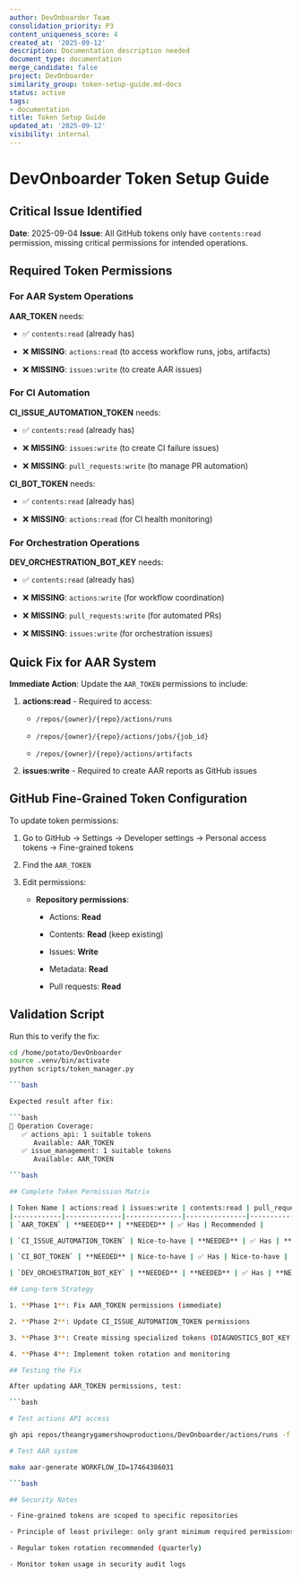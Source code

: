 ```yaml
---
author: DevOnboarder Team
consolidation_priority: P3
content_uniqueness_score: 4
created_at: '2025-09-12'
description: Documentation description needed
document_type: documentation
merge_candidate: false
project: DevOnboarder
similarity_group: token-setup-guide.md-docs
status: active
tags:
- documentation
title: Token Setup Guide
updated_at: '2025-09-12'
visibility: internal
---
```


# DevOnboarder Token Setup Guide

## Critical Issue Identified

**Date**: 2025-09-04
**Issue**: All GitHub tokens only have `contents:read` permission, missing critical permissions for intended operations.

## Required Token Permissions

### For AAR System Operations

**AAR_TOKEN** needs:

- ✅ `contents:read` (already has)

- ❌ **MISSING**: `actions:read` (to access workflow runs, jobs, artifacts)

- ❌ **MISSING**: `issues:write` (to create AAR issues)

### For CI Automation

**CI_ISSUE_AUTOMATION_TOKEN** needs:

- ✅ `contents:read` (already has)

- ❌ **MISSING**: `issues:write` (to create CI failure issues)

- ❌ **MISSING**: `pull_requests:write` (to manage PR automation)

**CI_BOT_TOKEN** needs:

- ✅ `contents:read` (already has)

- ❌ **MISSING**: `actions:read` (for CI health monitoring)

### For Orchestration Operations

**DEV_ORCHESTRATION_BOT_KEY** needs:

- ✅ `contents:read` (already has)

- ❌ **MISSING**: `actions:write` (for workflow coordination)

- ❌ **MISSING**: `pull_requests:write` (for automated PRs)

- ❌ **MISSING**: `issues:write` (for orchestration issues)

## Quick Fix for AAR System

**Immediate Action**: Update the `AAR_TOKEN` permissions to include:

1. **actions:read** - Required to access:

   - `/repos/{owner}/{repo}/actions/runs`

   - `/repos/{owner}/{repo}/actions/jobs/{job_id}`

   - `/repos/{owner}/{repo}/actions/artifacts`

2. **issues:write** - Required to create AAR reports as GitHub issues

## GitHub Fine-Grained Token Configuration

To update token permissions:

1. Go to GitHub → Settings → Developer settings → Personal access tokens → Fine-grained tokens

2. Find the `AAR_TOKEN`

3. Edit permissions:

   - **Repository permissions**:

     - Actions: **Read**

     - Contents: **Read** (keep existing)

     - Issues: **Write**

     - Metadata: **Read**

     - Pull requests: **Read**

## Validation Script

Run this to verify the fix:

```bash
cd /home/potato/DevOnboarder
source .venv/bin/activate
python scripts/token_manager.py

```bash

Expected result after fix:

```bash
🎯 Operation Coverage:
   ✅ actions_api: 1 suitable tokens
      Available: AAR_TOKEN
   ✅ issue_management: 1 suitable tokens
      Available: AAR_TOKEN

```bash

## Complete Token Permission Matrix

| Token Name | actions:read | issues:write | contents:read | pull_requests:write |
|------------|--------------|--------------|---------------|---------------------|
| `AAR_TOKEN` | **NEEDED** | **NEEDED** | ✅ Has | Recommended |

| `CI_ISSUE_AUTOMATION_TOKEN` | Nice-to-have | **NEEDED** | ✅ Has | **NEEDED** |

| `CI_BOT_TOKEN` | **NEEDED** | Nice-to-have | ✅ Has | Nice-to-have |

| `DEV_ORCHESTRATION_BOT_KEY` | **NEEDED** | **NEEDED** | ✅ Has | **NEEDED** |

## Long-term Strategy

1. **Phase 1**: Fix AAR_TOKEN permissions (immediate)

2. **Phase 2**: Update CI_ISSUE_AUTOMATION_TOKEN permissions

3. **Phase 3**: Create missing specialized tokens (DIAGNOSTICS_BOT_KEY, CI_HEALTH_KEY)

4. **Phase 4**: Implement token rotation and monitoring

## Testing the Fix

After updating AAR_TOKEN permissions, test:

```bash

# Test actions API access

gh api repos/theangrygamershowproductions/DevOnboarder/actions/runs -f per_page=1

# Test AAR system

make aar-generate WORKFLOW_ID=17464386031

```bash

## Security Notes

- Fine-grained tokens are scoped to specific repositories

- Principle of least privilege: only grant minimum required permissions

- Regular token rotation recommended (quarterly)

- Monitor token usage in security audit logs
